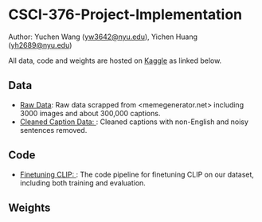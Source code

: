 # CSCI-376-Project-Implementation
Author: Yuchen Wang (yw3642@nyu.edu), Yichen Huang (yh2689@nyu.edu)

All data, code and weights are hosted on [Kaggle](www.kaggle.com) as linked below.
## Data
- [Raw Data](https://www.kaggle.com/zacchaeus/meme-project-raw): Raw data scrapped from <memegenerator.net> including 3000 images and about 300,000 captions.
- [Cleaned Caption Data: ](https://www.kaggle.com/zacchaeus/meme-project-clean-json): Cleaned captions with non-English and noisy sentences removed.
## Code
- [Finetuning CLIP: ](https://www.kaggle.com/zacchaeus/clip-finetune): The code pipeline for finetuning CLIP on our dataset, including both training and evaluation.
## Weights
